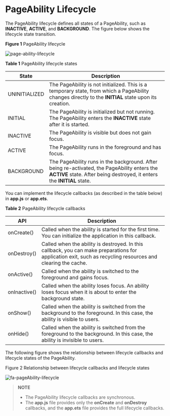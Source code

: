 # PageAbility Lifecycle


The PageAbility lifecycle defines all states of a PageAbility, such as **INACTIVE**, **ACTIVE**, and **BACKGROUND**. The figure below shows the lifecycle state transition.

**Figure 1** PageAbility lifecycle

![page-ability-lifecycle](figures/page-ability-lifecycle.png)

**Table 1** PageAbility lifecycle states

| State| Description|
| -------- | -------- |
| UNINITIALIZED | The PageAbility is not initialized. This is a temporary state, from which a PageAbility changes directly to the **INITIAL** state upon its creation.|
| INITIAL | The PageAbility is initialized but not running. The PageAbility enters the **INACTIVE** state after it is started.|
| INACTIVE | The PageAbility is visible but does not gain focus.|
| ACTIVE | The PageAbility runs in the foreground and has focus.|
| BACKGROUND | The PageAbility runs in the background. After being re-activated, the PageAbility enters the **ACTIVE** state. After being destroyed, it enters the **INITIAL** state.|


You can implement the lifecycle callbacks (as described in the table below) in **app.js** or **app.ets**.


**Table 2** PageAbility lifecycle callbacks

| API| Description|
| -------- | -------- |
| onCreate() | Called when the ability is started for the first time. You can initialize the application in this callback.|
| onDestroy() | Called when the ability is destroyed. In this callback, you can make preparations for application exit, such as recycling resources and clearing the cache.|
| onActive() | Called when the ability is switched to the foreground and gains focus.|
| onInactive() | Called when the ability loses focus. An ability loses focus when it is about to enter the background state.|
| onShow() | Called when the ability is switched from the background to the foreground. In this case, the ability is visible to users.|
| onHide() | Called when the ability is switched from the foreground to the background. In this case, the ability is invisible to users.|


The following figure shows the relationship between lifecycle callbacks and lifecycle states of the PageAbility.

Figure 2 Relationship between lifecycle callbacks and lifecycle states

![fa-pageAbility-lifecycle](figures/fa-pageAbility-lifecycle.png)


> **NOTE**
>
> - The PageAbility lifecycle callbacks are synchronous.
> - The **app.js** file provides only the **onCreate** and **onDestroy** callbacks, and the **app.ets** file provides the full lifecycle callbacks.
